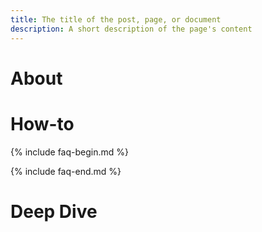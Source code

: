 ```yaml
---
title: The title of the post, page, or document
description: A short description of the page's content
---
```

<!-- The lines above are required by Jekyll to process the .md file -->

# About
<!--
This short blurb provides all the context the user might need to know what the feature is and why they'd use it. If there are particular best practices embedded in the design, we'd explain why they're best practices here.

What advantages does this feature provide in general?
What is unique about this feature in terms of our specific implementation of it in Expensify?
-->

# How-to
<!--
This section covers the most essential information a user needs to operate a feature i.e. what to click on. We’ll go over any action the user might take when configuring or using the feature, starting from configuration and moving to usage.

What options does a user have when configuring this feature?
What options does a user have then interacting with this feature?
What elements of this feature are pay-walled vs. free?
-->

{% include faq-begin.md %}
<!--
This section covers the useful but not as vital information, it should capture commonly queried elements which do not organically form part of the About or How-to sections.

- What's idiosyncratic or potentially confusing about this feature?
- Is there anything unique about how this feature relates to billing/activity?
- If this feature is released, are there any common confusions that can't be solved by improvements to the product itself?
- Similarly, if this feature hasn't been released, can you predict and pre-empt any potential confusion?
- Is there any general troubleshooting for this feature?
 - Note: troubleshooting should generally go in the FAQ, but if there is extensive troubleshooting, such as with integrations, that will be housed in a separate page, stored with and linked from the main page for that feature.
-->
{% include faq-end.md %}

# Deep Dive
<!--
This section will be the final nice-to-know section which covers additional Best Practices that apply to niche use-cases, alternate setup configurations, and in-depth details for parts of a feature that do not apply to all users. These will likely only be required for very complex features with high configurability.

- Is the feature multi-layered (contains features within features) and needs further explanation in this section? Example: Managing Domains.
- Does the feature have several different variables that can cause different outcomes for different customers? Example: Billing.
- Does the feature have optional enhancements that can be used in different ways depending on the use case? Example: Category-specifc rules.
-->
